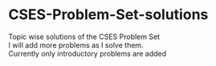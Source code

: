 # CSES-Problem-Set-solutions
Topic wise solutions of the CSES Problem Set <br>
I will add more problems as I solve them.<br>
Currently only introductory problems are added <br>
